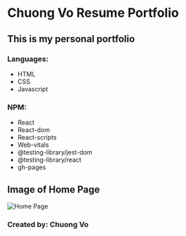 # Chuong Vo Resume Portfolio

## This is my personal portfolio


### Languages: 
* HTML
* CSS
* Javascript
### NPM: 
* React
* React-dom
* React-scripts
* Web-vitals
* @testing-library/jest-dom
* @testing-library/react
* gh-pages

## Image of Home Page
![Home Page](https://user-images.githubusercontent.com/37889335/175719957-7d39860e-66b3-4972-8ef4-791917d288db.PNG)


### Created by: Chuong Vo

